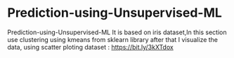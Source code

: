 # Prediction-using-Unsupervised-ML
Prediction-using-Unsupervised-ML It is based on iris dataset,In this section use clustering using kmeans from sklearn library after that I visualize the data, using scatter ploting dataset : https://bit.ly/3kXTdox
